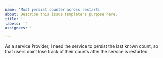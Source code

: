 ```yaml
---
name: 'Must persist counter across restarts '
about: Describe this issue template's purpose here.
title: ''
labels: ''
assignees: ''

---
```


As a service Provider, I need the service to persist the last known count, so that users don't lose track of their counts after the service is restarted.
